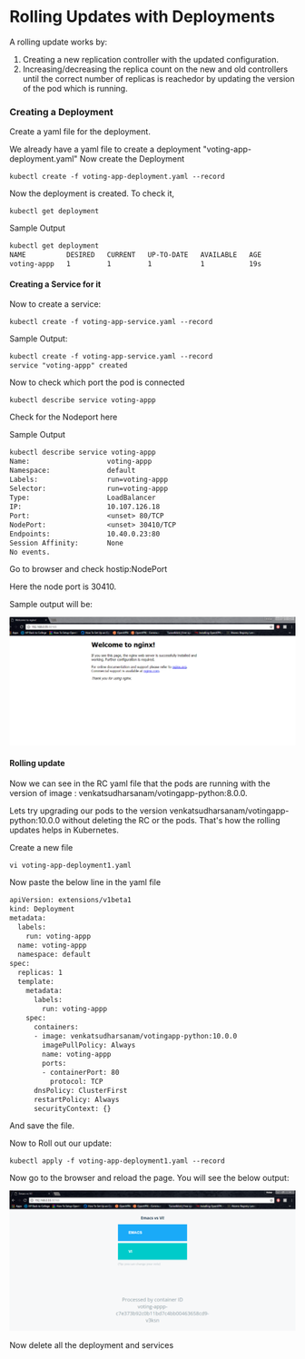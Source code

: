 # Rolling Updates with Deployments

A rolling update works by:
1. Creating a new replication controller with the updated configuration.
2. Increasing/decreasing the replica count on the new and old controllers until the correct number of replicas is reachedor by updating the version of the pod which is running.

### Creating a Deployment

Create a yaml file for the deployment.

We already have a yaml file to create a deployment "voting-app-deployment.yaml"
Now create the Deployment
```
kubectl create -f voting-app-deployment.yaml --record
```

Now the deployment is created. To check it,

```
kubectl get deployment
```
Sample Output
```
kubectl get deployment
NAME          DESIRED   CURRENT   UP-TO-DATE   AVAILABLE   AGE
voting-appp   1         1         1            1           19s
```

#### Creating a Service for it


Now to create a service:

```
kubectl create -f voting-app-service.yaml --record
```

Sample Output:
```
kubectl create -f voting-app-service.yaml --record
service "voting-appp" created
```

Now to check which port the pod is connected
```
kubectl describe service voting-appp
```
Check for the Nodeport here

Sample Output
```
kubectl describe service voting-appp
Name:                   voting-appp
Namespace:              default
Labels:                 run=voting-appp
Selector:               run=voting-appp
Type:                   LoadBalancer
IP:                     10.107.126.18
Port:                   <unset> 80/TCP
NodePort:               <unset> 30410/TCP
Endpoints:              10.40.0.23:80
Session Affinity:       None
No events.
```

Go to browser and check hostip:NodePort

Here the node port is 30410.

Sample output will be:


![alt text](images/RC-Nginx.PNG "Nginx Page")

#### Rolling update

Now we can see in the RC yaml file that the pods are running with the version of image : venkatsudharsanam/votingapp-python:8.0.0.

Lets try upgrading our pods to the version venkatsudharsanam/votingapp-python:10.0.0 without deleting the RC or the pods.
That's how the rolling updates helps in Kubernetes.


Create a new file

```
vi voting-app-deployment1.yaml
```
Now paste the below line in the yaml file

```
apiVersion: extensions/v1beta1
kind: Deployment
metadata:
  labels:
    run: voting-appp
  name: voting-appp
  namespace: default
spec:
  replicas: 1
  template:
    metadata:
      labels:
        run: voting-appp
    spec:
      containers:
      - image: venkatsudharsanam/votingapp-python:10.0.0
        imagePullPolicy: Always
        name: voting-appp
        ports:
        - containerPort: 80
          protocol: TCP
      dnsPolicy: ClusterFirst
      restartPolicy: Always
      securityContext: {}
```

And save the file.

Now to Roll out our update:

```
kubectl apply -f voting-app-deployment1.yaml --record
```

Now go to the browser and reload the page. You will see the below output:

![alt text](images/RC-Vote.PNG "Vote Page")


Now delete all the deployment and services
